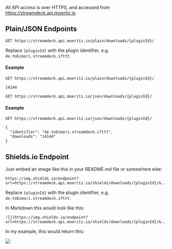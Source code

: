 All API access is over HTTPS, and accessed from https://streamdeck.api.moeritz.io.


## Plain/JSON Endpoints

```
GET https://streamdeck.api.moeritz.io/plain/downloads/{pluginId}/
```

Replace `{pluginId}` with the plugin identifier, e.g. `de.tobimori.streamdeck.ifttt`. 

#### Example
```
GET https://streamdeck.api.moeritz.io/plain/downloads/{pluginId}/
```

```
14144
```

```
GET https://streamdeck.api.moeritz.io/json/downloads/{pluginId}/
```

#### Example
```
GET https://streamdeck.api.moeritz.io/json/downloads/{pluginId}/
```

```
{
  "identifier": "de.tobimori.streamdeck.ifttt",
  "downloads": "14144"
}
```


## Shields.io Endpoint

Just embed an image like this in your README.md file or somewhere else:

```
https://img.shields.io/endpoint?url=https://streamdeck.api.moeritz.io/shields/downloads/{pluginId}/&...
```

Replace `{pluginId}` with the plugin identifier, e.g. `de.tobimori.streamdeck.ifttt`.

In Markdown this would look like this:
```
![](https://img.shields.io/endpoint?url=https://streamdeck.api.moeritz.io/shields/downloads/{pluginId}/&...)
```

In my example, this would return this:

![](https://img.shields.io/endpoint?url=https://streamdeck.api.moeritz.io/shields/downloads/de.tobimori.streamdeck.ifttt/)